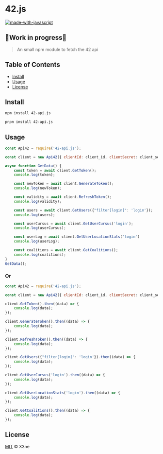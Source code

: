 # 42.js

[![made-with-javascript](https://img.shields.io/badge/Made%20with-JavaScript-1f425f.svg)](https://www.javascript.com)

## 🚧Work in progress🚧

> An small npm module to fetch the 42 api


## Table of Contents

<!-- * [Doc](#doc) -->
* [Install](#install)
* [Usage](#usage)
* [License](#license)

## Install
```sh
npm install 42-api.js
```
```sh
pnpm install 42-api.js
```

## Usage

```js
const Api42 = require('42-api.js');

const client = new Api42({ clientId: client_id, clientSecret: client_secret });

async function GetData() {
    const token = await client.GetToken();
    console.log(token);

    const newToken = await client.GenerateToken();
    console.log(newToken);

    const validity = await client.RefreshToken();
    console.log(validity);

    const users = await client.GetUsers({"filter[login]": 'login'});
    console.log(users);

    const userCursus = await client.GetUserCursus('login');
    console.log(userCursus);

    const userLog = await client.GetUserLocationStats('login')
    console.log(userLog);

    const coalitions = await client.GetCoalitions();
    console.log(coalitions);
}
GetData();
```
### Or
```js
const Api42 = require('42-api.js');

const client = new Api42({ clientId: client_id, clientSecret: client_secret });

client.GetToken().then((data) => {
    console.log(data);
});

client.GenerateToken().then((data) => {
    console.log(data);
});

client.RefreshToken().then((data) => {
    console.log(data);
});

client.GetUsers({"filter[login]": 'login'}).then((data) => {
    console.log(data);
});

client.GetUserCursus('login').then((data) => {
    console.log(data);
});

client.GetUserLocationStats('login').then((data) => {
    console.log(data);
});

client.GetCoalitions().then((data) => {
    console.log(data);
});
```

## License

[MIT](LICENSE) © X3ne
